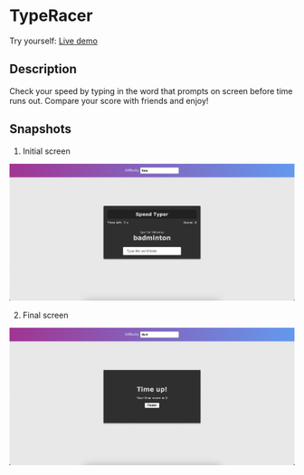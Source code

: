 # TypeRacer

Try yourself: [Live demo](https://voice2post.netlify.app/)


## Description
Check your speed by typing in the word that prompts on screen before time runs out. Compare your score with friends and enjoy!


## Snapshots

1. Initial screen

![Initial screen](./assets/initial-screen.png)


2. Final screen

![Final screen](./assets/final-screen.png)



